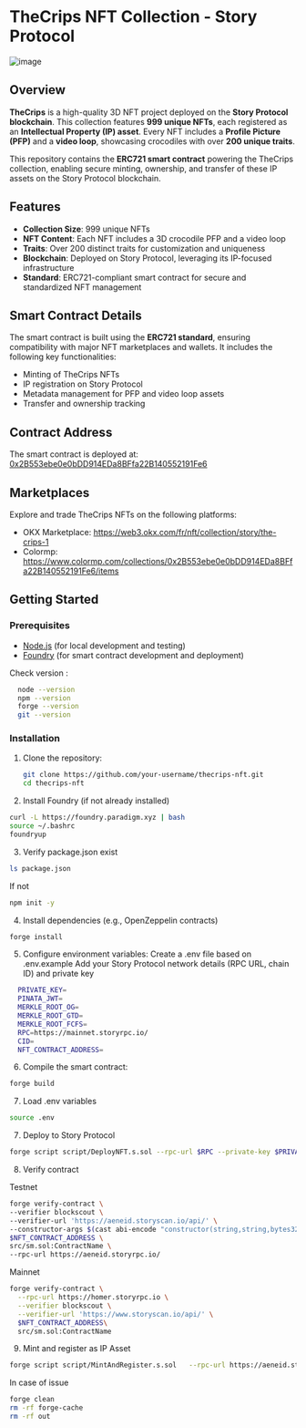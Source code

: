 # TheCrips NFT Collection - Story Protocol
![image](https://github.com/user-attachments/assets/0ecca8c5-23ec-4268-9330-829fb49ab0eb)

## Overview
**TheCrips** is a high-quality 3D NFT project deployed on the **Story Protocol blockchain**. This collection features **999 unique NFTs**, each registered as an **Intellectual Property (IP) asset**. Every NFT includes a **Profile Picture (PFP)** and a **video loop**, showcasing crocodiles with over **200 unique traits**.

This repository contains the **ERC721 smart contract** powering the TheCrips collection, enabling secure minting, ownership, and transfer of these IP assets on the Story Protocol blockchain.

## Features
- **Collection Size**: 999 unique NFTs
- **NFT Content**: Each NFT includes a 3D crocodile PFP and a video loop
- **Traits**: Over 200 distinct traits for customization and uniqueness
- **Blockchain**: Deployed on Story Protocol, leveraging its IP-focused infrastructure
- **Standard**: ERC721-compliant smart contract for secure and standardized NFT management

## Smart Contract Details
The smart contract is built using the **ERC721 standard**, ensuring compatibility with major NFT marketplaces and wallets. It includes the following key functionalities:
- Minting of TheCrips NFTs
- IP registration on Story Protocol
- Metadata management for PFP and video loop assets
- Transfer and ownership tracking

## Contract Address

The smart contract is deployed at:
[0x2B553ebe0e0bDD914EDa8BFfa22B140552191Fe6](https://www.storyscan.io/address/0x2B553ebe0e0bDD914EDa8BFfa22B140552191Fe6?tab=contract)

## Marketplaces
Explore and trade TheCrips NFTs on the following platforms:
- OKX Marketplace: https://web3.okx.com/fr/nft/collection/story/the-crips-1
- Colormp: https://www.colormp.com/collections/0x2B553ebe0e0bDD914EDa8BFfa22B140552191Fe6/items

## Getting Started
### Prerequisites
- [Node.js](https://nodejs.org/) (for local development and testing)
- [Foundry](https://getfoundry.sh/) (for smart contract development and deployment)

Check version :
```bash
  node --version
  npm --version
  forge --version
  git --version
```
### Installation
1. Clone the repository:
   ```bash
   git clone https://github.com/your-username/thecrips-nft.git
   cd thecrips-nft
   ```
2. Install Foundry (if not already installed)
  ```bash
  curl -L https://foundry.paradigm.xyz | bash
  source ~/.bashrc 
  foundryup
  ```
3. Verify package.json exist
  ```bash
  ls package.json
  ```
If not
  ```bash
  npm init -y
  ```
4. Install dependencies (e.g., OpenZeppelin contracts)
  ```bash
  forge install
  ```
5. Configure environment variables:
  Create a .env file based on .env.example
  Add your Story Protocol network details (RPC URL, chain ID) and private key

  ```bash
    PRIVATE_KEY=
    PINATA_JWT=
    MERKLE_ROOT_OG=
    MERKLE_ROOT_GTD=
    MERKLE_ROOT_FCFS=
    RPC=https://mainnet.storyrpc.io/
    CID=
    NFT_CONTRACT_ADDRESS=
  ```
6. Compile the smart contract:
  ```bash
  forge build
  ```
7. Load .env variables
  ```bash
  source .env
  ```
7. Deploy to Story Protocol
  ```bash
  forge script script/DeployNFT.s.sol --rpc-url $RPC --private-key $PRIVATE_KEY --broadcast
  ```
8. Verify contract

Testnet
  ```bash
  forge verify-contract \
  --verifier blockscout \
  --verifier-url 'https://aeneid.storyscan.io/api/' \
  --constructor-args $(cast abi-encode "constructor(string,string,bytes32,bytes32,bytes32)" "ipfs://test/" "ipfs://test-not-revealed/" $MERKLE_ROOT_OG $MERKLE_ROOT_GTD $MERKLE_ROOT_FCFS) \
  $NFT_CONTRACT_ADDRESS \
  src/sm.sol:ContractName \
  --rpc-url https://aeneid.storyrpc.io/
  ```
Mainnet
  ```bash
  forge verify-contract \
    --rpc-url https://homer.storyrpc.io \
    --verifier blockscout \
    --verifier-url 'https://www.storyscan.io/api/' \
    $NFT_CONTRACT_ADDRESS\
    src/sm.sol:ContractName
  ```
9. Mint and register as IP Asset
  ```bash
  forge script script/MintAndRegister.s.sol   --rpc-url https://aeneid.storyrpc.io/   --private-key $PRIVATE_KEY   --broadcast
  ```
In case of issue
  ```bash
  forge clean
  rm -rf forge-cache
  rm -rf out
  ```

   
